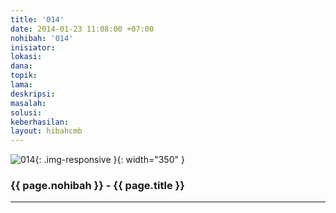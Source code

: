 ```yaml
---
title: '014'
date: 2014-01-23 11:08:00 +07:00
nohibah: '014'
inisiator:
lokasi:
dana:
topik:
lama:
deskripsi:
masalah:
solusi:
keberhasilan:
layout: hibahcmb
---
```


![014](/static/img/hibahcmb/014.png){: .img-responsive }{: width="350" }

### {{ page.nohibah }} - {{ page.title }}

---
